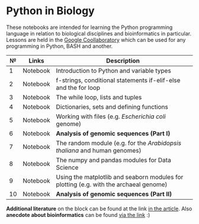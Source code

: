 # Python in Biology

These notebooks are intended for learning the Python programming language in relation to biological disciplines and bioinformatics in particular. Lessons are held in the [Google Coollaboratory](https://colab.research.google.com/) which can be used for any programming in Python, BASH and another.

| № | Links | Description | 
| ----------- | ----------- | ----------- | 
| 1 | Notebook | Introduction to Python and variable types | 
| 2 | Notebook | f-strings, conditional statements if-elif-else and the for loop | 
| 3 | Notebook | The while loop, lists and tuples |
| 4 | Notebook | Dictionaries, sets and defining functions | 
| 5 | Notebook | Working with files (e.g. _Escherichia coli_ genome) | 
| 6 | Notebook | **Analysis of genomic sequences (Part I)** | 
| 7 | Notebook | The random module (e.g. for the _Arabidopsis thaliana_ and human genomes) | 
| 8 | Notebook | The numpy and pandas modules for Data Science | 
| 9 | Notebook | Using the matplotlib and seaborn modules for plotting (e.g. with the archaeal genome) | 
| 10 | Notebook | **Analysis of genomic sequences (Part II)** | 

**Additional literature** on the block can be found at the link [in the article](https://vk.com/@nachatoi-literatura-po-python). Also **anecdote about bioinformatics** can be found [via the link](https://elementy.ru/nauchno-populyarnaya_biblioteka/432183/Bioinformatiki_proiskhozhdenie_i_zhiznennyy_tsikl) :)
